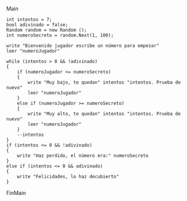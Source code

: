 Main

	int intentos = 7;
	bool adivinado = false;
	Random random = new Random ();
	int numeroSecreto = random.Next(1, 100);

	write "Bienvenido jugador escribe un número para empezar"
	leer "numeroJugador"
	
	while (intentos > 0 && !adivinado)
	{
		if (numeroJugador <= numeroSecreto)
		{
			write "Muy bajo, te quedan" intentos "intentos. Prueba de nuevo"
			leer "numeroJugador"
		}
		else if (numeroJugador >= numeroSecreto)
		{
			write "Muy alto, te quedan" intentos "intentos. Prueba de nuevo"
			leer "numeroJugador"
		}
		--intentos
	}
	if (intentos <= 0 && !adivinado)
	{
		write "Haz perdido, el número era:" numeroSecreto
	}
	else if (intentos <= 0 && adivinado)
	{
		write "Felicidades, lo haz decubierto"
	}
FinMain
